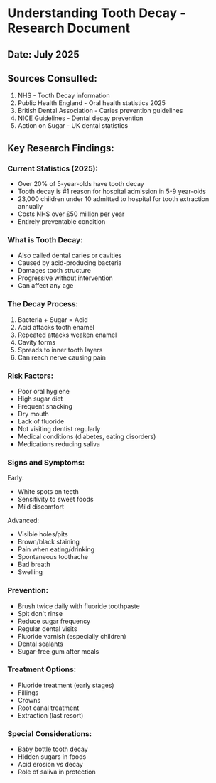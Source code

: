 # Understanding Tooth Decay - Research Document

## Date: July 2025

## Sources Consulted:
1. NHS - Tooth Decay information
2. Public Health England - Oral health statistics 2025
3. British Dental Association - Caries prevention guidelines
4. NICE Guidelines - Dental decay prevention
5. Action on Sugar - UK dental statistics

## Key Research Findings:

### Current Statistics (2025):
- Over 20% of 5-year-olds have tooth decay
- Tooth decay is #1 reason for hospital admission in 5-9 year-olds
- 23,000 children under 10 admitted to hospital for tooth extraction annually
- Costs NHS over £50 million per year
- Entirely preventable condition

### What is Tooth Decay:
- Also called dental caries or cavities
- Caused by acid-producing bacteria
- Damages tooth structure
- Progressive without intervention
- Can affect any age

### The Decay Process:
1. Bacteria + Sugar = Acid
2. Acid attacks tooth enamel
3. Repeated attacks weaken enamel
4. Cavity forms
5. Spreads to inner tooth layers
6. Can reach nerve causing pain

### Risk Factors:
- Poor oral hygiene
- High sugar diet
- Frequent snacking
- Dry mouth
- Lack of fluoride
- Not visiting dentist regularly
- Medical conditions (diabetes, eating disorders)
- Medications reducing saliva

### Signs and Symptoms:
Early:
- White spots on teeth
- Sensitivity to sweet foods
- Mild discomfort

Advanced:
- Visible holes/pits
- Brown/black staining
- Pain when eating/drinking
- Spontaneous toothache
- Bad breath
- Swelling

### Prevention:
- Brush twice daily with fluoride toothpaste
- Spit don't rinse
- Reduce sugar frequency
- Regular dental visits
- Fluoride varnish (especially children)
- Dental sealants
- Sugar-free gum after meals

### Treatment Options:
- Fluoride treatment (early stages)
- Fillings
- Crowns
- Root canal treatment
- Extraction (last resort)

### Special Considerations:
- Baby bottle tooth decay
- Hidden sugars in foods
- Acid erosion vs decay
- Role of saliva in protection
